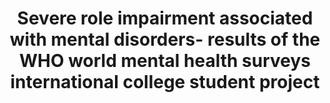 --- 
abstract: '' 
authors: 
 - J Alonso
 -  P Mortier
 -  RP Auerbach
 -  R Bruffaerts
 -  G Vilagut
 -  P Cuijpers
 -  ...
doi: '' 
featured: false 
publication: '*Depression and anxiety*, 88' 
publication_short: '' 
publishDate: '2018-01-01' 
title: 'Severe role impairment associated with mental disorders- results of the WHO world mental health surveys international college student project' 
url_code: '' 
url_dataset: '' 
url_pdf: '' 
url_poster: '' 
url_project: '' 
url_slides: '' 
url_source: '' 
url_video: '' 
---